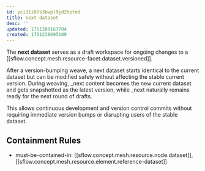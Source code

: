 ```yaml
---
id: yci31i07s3bwpl9jd2hptod
title: next dataset
desc: ''
updated: 1751300167704
created: 1751238695109
---
```


The **next dataset** serves as a draft workspace for ongoing changes to a [[sflow.concept.mesh.resource-facet.dataset.versioned]]. 

After a version-bumping weave, a next dataset starts identical to the current dataset but can be modified safely without affecting the stable current version. During weaving, _next content becomes the new current dataset and gets snapshotted as the latest version, while _next naturally remains ready for the next round of drafts.

This allows continuous development and version control commits without requiring immediate version bumps or disrupting users of the stable dataset.


## Containment Rules

- must-be-contained-in: [[sflow.concept.mesh.resource.node.dataset]], [[sflow.concept.mesh.resource.element.reference-dataset]]
